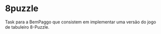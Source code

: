 # 8puzzle
Task para a BemPaggo que consistem em implementar uma versão do jogo de tabuleiro 8-Puzzle.
